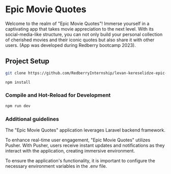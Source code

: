 # Epic Movie Quotes

Welcome to the realm of "Epic Movie Quotes"! Immerse yourself in a captivating app that takes movie appreciation to the next level. With its social-media-like structure, you can not only build your personal collection of cherished movies and their iconic quotes but also share it with other users. (App was developed during Redberry bootcamp 2023).

## Project Setup

```sh
git clone https://github.com/RedberryInternship/levan-kereselidze-epic-movie-quotes-front
```

```sh
npm install
```

### Compile and Hot-Reload for Development

```sh
npm run dev
```

### Additional guidelines

The "Epic Movie Quotes" application leverages Laravel backend framework.

To enhance real-time user engagement, "Epic Movie Quotes" utilizes Pusher. With Pusher, users receive instant updates and notifications as they interact with the application, creating immersive environment.

To ensure the application's functionality, it is important to configure the necessary environment variables in the .env file.
